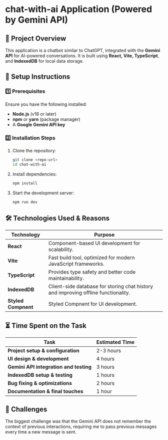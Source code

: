 # chat-with-ai Application (Powered by Gemini API)

## 📌 Project Overview
This application is a chatbot similar to ChatGPT, integrated with the **Gemini API** for AI-powered conversations. It is built using **React, Vite, TypeScript**, and **IndexedDB** for local data storage.

## 🚀 Setup Instructions

### 1️⃣ Prerequisites
Ensure you have the following installed:
- **Node.js** (v18 or later)
- **npm** or **yarn** (package manager)
- A **Google Gemini API key**

### 2️⃣ Installation Steps

1. Clone the repository:
   ```sh
   git clone <repo-url>
   cd chat-with-ai
   ```

2. Install dependencies:
   ```sh
   npm install
   ```

3. Start the development server:
   ```sh
   npm run dev
   ```

## 🛠️ Technologies Used & Reasons

| **Technology**      | **Purpose** |
|---------------------|------------|
| **React**           | Component-based UI development for scalability. |
| **Vite**            | Fast build tool, optimized for modern JavaScript frameworks. |
| **TypeScript**      | Provides type safety and better code maintainability. |
| **IndexedDB**       | Client-side database for storing chat history and improving offline functionality. |
| **Styled Compnent** | Styled Compnent for UI development. |


## ⏳ Time Spent on the Task

| **Task**                                      | **Estimated Time** |
|-----------------------------------------------|--------------------|
| **Project setup & configuration**             | 2-3 hours          |
| **UI design & development**                   | 4 hours            |
| **Gemini API integration and testing** | 3 hours            |
| **IndexedDB setup & testing**                 | 1 hours            |
| **Bug fixing & optimizations**                | 2 hours            |
| **Documentation & final touches**             | 1 hour             |

## 📜 Challenges
The biggest challenge was that the Gemini API does not remember the context of previous interactions, requiring me to pass previous messages every time a new message is sent.